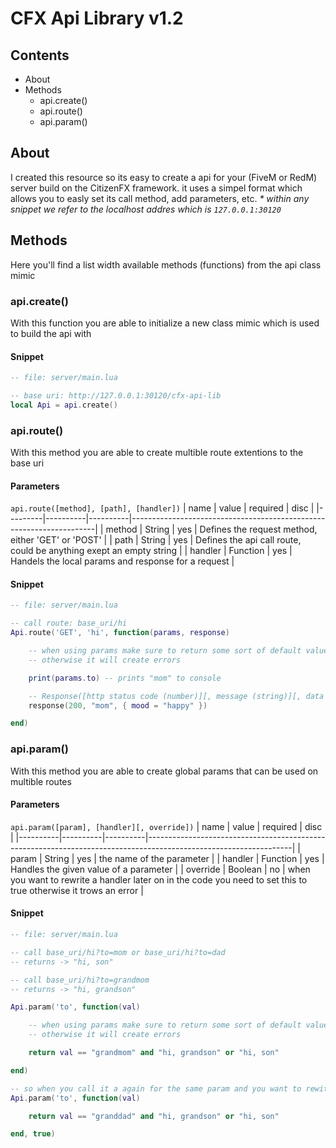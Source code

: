 # **CFX Api Library v1.2**

## Contents
- About
- Methods
	- api.create()
	- api.route()
	- api.param()


## About
I created this resource so its easy to create a api for your (FiveM or RedM) server build on the CitizenFX framework. it uses a simpel format which allows you to easly set its call method, add parameters, etc.
_* within any snippet we refer to the localhost addres which is `127.0.0.1:30120`_

## Methods
Here you'll find a list width available methods (functions) from the api class mimic

### api.create()
With this function you are able to initialize a new class mimic which is used to build the api with

#### Snippet
```lua
-- file: server/main.lua

-- base uri: http://127.0.0.1:30120/cfx-api-lib
local Api = api.create()
```

### api.route()
With this method you are able to create multible route extentions to the base uri

#### Parameters
`api.route([method], [path], [handler])`
| name    | value    | required | disc                                                                |
|---------|----------|----------|---------------------------------------------------------------------|
| method  | String   | yes      | Defines the request method, either 'GET' or 'POST'                  |
| path    | String   | yes      | Defines the api call route, could be anything exept an empty string |
| handler | Function | yes      | Handels the local params and response for a request                 |

#### Snippet
```lua
-- file: server/main.lua

-- call route: base_uri/hi
Api.route('GET', 'hi', function(params, response)

	-- when using params make sure to return some sort of default value
	-- otherwise it will create errors

	print(params.to) -- prints "mom" to console

	-- Response([http status code (number)][, message (string)][, data (table)])
	response(200, "mom", { mood = "happy" })

end)
```

### api.param()
With this method you are able to create global params that can be used on multible routes

#### Parameters
`api.param([param], [handler][, override])`
| name     | value    | required | disc                                                                                                             |
|----------|----------|----------|------------------------------------------------------------------------------------------------------------------|
| param    | String   | yes      | the name of the parameter                                                                                        |
| handler  | Function | yes      | Handles the given value of a parameter                                                                           |
| override | Boolean  | no       | when you want to rewrite a handler later on in the code you need to set this to true otherwise it trows an error |

#### Snippet
```lua
-- file: server/main.lua

-- call base_uri/hi?to=mom or base_uri/hi?to=dad
-- returns -> "hi, son"

-- call base_uri/hi?to=grandmom
-- returns -> "hi, grandson"

Api.param('to', function(val)

	-- when using params make sure to return some sort of default value
	-- otherwise it will create errors

	return val == "grandmom" and "hi, grandson" or "hi, son"

end)

-- so when you call it a again for the same param and you want to rewite it set the override param
Api.param('to', function(val)

	return val == "granddad" and "hi, grandson" or "hi, son"

end, true)
```